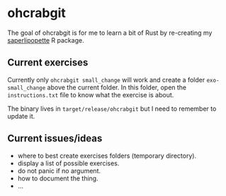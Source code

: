 
# ohcrabgit

<!-- badges: start -->
<!-- badges: end -->

The goal of ohcrabgit is for me to learn a bit of Rust by re-creating my [saperlipopette](https://docs.ropensci.org/saperlipopette/) R package.

## Current exercises

Currently only `ohcrabgit small_change` will work and create a folder `exo-small_change` above the current folder.
In this folder, open the `instructions.txt` file to know what the exercise is about.

The binary lives in `target/release/ohcrabgit` but I need to remember to update it.

## Current issues/ideas

- where to best create exercises folders (temporary directory).
- display a list of possible exercises.
- do not panic if no argument.
- how to document the thing.
- ...

